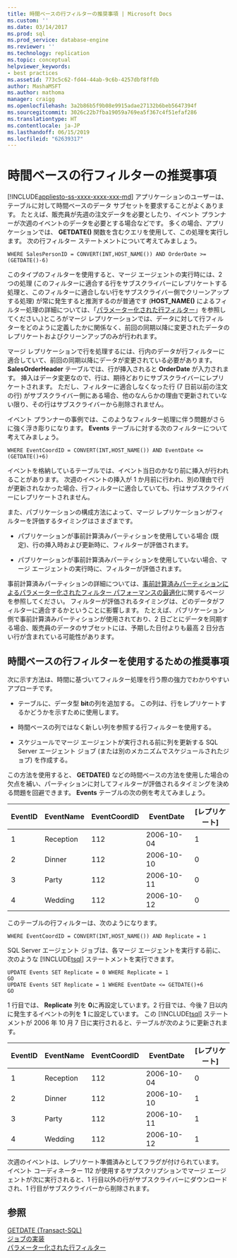```yaml
---
title: 時間ベースの行フィルターの推奨事項 | Microsoft Docs
ms.custom: ''
ms.date: 03/14/2017
ms.prod: sql
ms.prod_service: database-engine
ms.reviewer: ''
ms.technology: replication
ms.topic: conceptual
helpviewer_keywords:
- best practices
ms.assetid: 773c5c62-fd44-44ab-9c6b-4257dbf8ffdb
author: MashaMSFT
ms.author: mathoma
manager: craigg
ms.openlocfilehash: 3a2b86b5f9b08e9915adae27132b6beb5647394f
ms.sourcegitcommit: 3026c22b7fba19059a769ea5f367c4f51efaf286
ms.translationtype: HT
ms.contentlocale: ja-JP
ms.lasthandoff: 06/15/2019
ms.locfileid: "62639317"
---
```

# <a name="best-practices-for-time-based-row-filters"></a>時間ベースの行フィルターの推奨事項
[!INCLUDE[appliesto-ss-xxxx-xxxx-xxx-md](../../../includes/appliesto-ss-xxxx-xxxx-xxx-md.md)]
  アプリケーションのユーザーは、テーブルに対して時間ベースのデータ サブセットを要求することがよくあります。 たとえば、販売員が先週の注文データを必要としたり、イベント プランナーが次週のイベントのデータを必要とする場合などです。 多くの場合、アプリケーションでは、 **GETDATE()** 関数を含むクエリを使用して、この処理を実行します。 次の行フィルター ステートメントについて考えてみましょう。  
  
```  
WHERE SalesPersonID = CONVERT(INT,HOST_NAME()) AND OrderDate >= (GETDATE()-6)  
```  
  
 このタイプのフィルターを使用すると、マージ エージェントの実行時には、2 つの処理 (このフィルターに適合する行をサブスクライバーにレプリケートする処理と、このフィルターに適合しない行をサブスクライバー側でクリーンアップする処理) が常に発生すると推測するのが普通です (**HOST_NAME()** によるフィルター処理の詳細については、「[パラメーター化された行フィルター](../../../relational-databases/replication/merge/parameterized-filters-parameterized-row-filters.md)」を参照してください。)ところがマージ レプリケーションでは、データに対して行フィルターをどのように定義したかに関係なく、前回の同期以降に変更されたデータのレプリケートおよびクリーンアップのみが行われます。  
  
 マージ レプリケーションで行を処理するには、行内のデータが行フィルターに適合していて、前回の同期以降にデータが変更されている必要があります。 **SalesOrderHeader** テーブルでは、行が挿入されると **OrderDate** が入力されます。 挿入はデータ変更なので、行は、期待どおりにサブスクライバーにレプリケートされます。 ただし、フィルターに適合しなくなった行 (7 日前以前の注文の行) がサブスクライバー側にある場合、他のなんらかの理由で更新されていない限り、その行はサブスクライバーから削除されません。  
  
 イベント プランナーの事例では、このようなフィルター処理に伴う問題がさらに強く浮き彫りになります。 **Events** テーブルに対する次のフィルターについて考えてみましょう。  
  
```  
WHERE EventCoordID = CONVERT(INT,HOST_NAME()) AND EventDate <= (GETDATE()+6)  
```  
  
 イベントを格納しているテーブルでは、イベント当日のかなり前に挿入が行われることがあります。 次週のイベントの挿入が 1 か月前に行われ、別の理由で行が更新されなかった場合、行フィルターに適合していても、行はサブスクライバーにレプリケートされません。  
  
 また、パブリケーションの構成方法によって、マージ レプリケーションがフィルターを評価するタイミングはさまざまです。  
  
-   パブリケーションが事前計算済みパーティションを使用している場合 (既定)、行の挿入時および更新時に、フィルターが評価されます。  
  
-   パブリケーションが事前計算済みパーティションを使用していない場合、マージ エージェントの実行時に、フィルターが評価されます。  
  
 事前計算済みパーティションの詳細については、[事前計算済みパーティションによるパラメーター化されたフィルター パフォーマンスの最適化](../../../relational-databases/replication/merge/parameterized-filters-optimize-for-precomputed-partitions.md)に関するページを参照してください。 フィルターが評価されるタイミングは、どのデータがフィルターに適合するかということに影響します。 たとえば、パブリケーション側で事前計算済みパーティションが使用されており、2 日ごとにデータを同期する場合、販売員のデータのサブセットには、予期した日付よりも最高 2 日分古い行が含まれている可能性があります。  
  
## <a name="recommendations-for-using-time-based-row-filters"></a>時間ベースの行フィルターを使用するための推奨事項  
 次に示す方法は、時間に基づいてフィルター処理を行う際の強力でわかりやすいアプローチです。  
  
-   テーブルに、データ型 **bit**の列を追加する。 この列は、行をレプリケートするかどうかを示すために使用します。  
  
-   時間ベースの列ではなく新しい列を参照する行フィルターを使用する。  
  
-   スケジュールでマージ エージェントが実行される前に列を更新する SQL Server エージェント ジョブ (または別のメカニズムでスケジュールされたジョブ) を作成する。  
  
 この方法を使用すると、 **GETDATE()** などの時間ベースの方法を使用した場合の欠点を補い、パーティションに対してフィルターが評価されるタイミングを決める問題を回避できます。 **Events** テーブルの次の例を考えてみましょう。  
  
|**EventID**|**EventName**|**EventCoordID**|**EventDate**|**[レプリケート]**|  
|-----------------|-------------------|----------------------|-------------------|-------------------|  
|1|Reception|112|2006-10-04|1|  
|2|Dinner|112|2006-10-10|0|  
|3|Party|112|2006-10-11|0|  
|4|Wedding|112|2006-10-12|0|  
  
 このテーブルの行フィルターは、次のようになります。  
  
```  
WHERE EventCoordID = CONVERT(INT,HOST_NAME()) AND Replicate = 1  
```  
  
 SQL Server エージェント ジョブは、各マージ エージェントを実行する前に、次のような [!INCLUDE[tsql](../../../includes/tsql-md.md)] ステートメントを実行できます。  
  
```  
UPDATE Events SET Replicate = 0 WHERE Replicate = 1  
GO  
UPDATE Events SET Replicate = 1 WHERE EventDate <= GETDATE()+6  
GO  
```  
  
 1 行目では、 **Replicate** 列を **0**に再設定しています。2 行目では、今後 7 日以内に発生するイベントの列を **1** に設定しています。 この [!INCLUDE[tsql](../../../includes/tsql-md.md)] ステートメントが 2006 年 10 月 7 日に実行されると、テーブルが次のように更新されます。  
  
|**EventID**|**EventName**|**EventCoordID**|**EventDate**|**[レプリケート]**|  
|-----------------|-------------------|----------------------|-------------------|-------------------|  
|1|Reception|112|2006-10-04|0|  
|2|Dinner|112|2006-10-10|1|  
|3|Party|112|2006-10-11|1|  
|4|Wedding|112|2006-10-12|1|  
  
 次週のイベントは、レプリケート準備済みとしてフラグが付けられています。 イベント コーディネーター 112 が使用するサブスクリプションでマージ エージェントが次に実行されると、1 行目以外の行がサブスクライバーにダウンロードされ、1 行目がサブスクライバーから削除されます。  
  
## <a name="see-also"></a>参照  
 [GETDATE (Transact-SQL)](../../../t-sql/functions/getdate-transact-sql.md)   
 [ジョブの実装](../../../ssms/agent/implement-jobs.md)   
 [パラメーター化された行フィルター](../../../relational-databases/replication/merge/parameterized-filters-parameterized-row-filters.md)  
  
  
